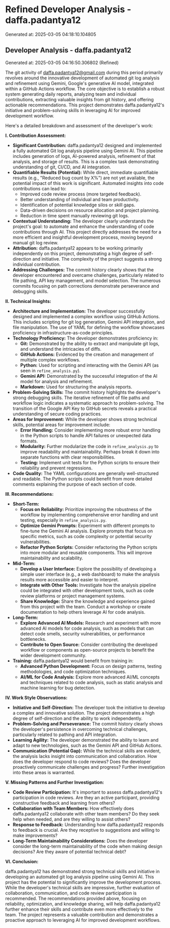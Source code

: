 # Refined Developer Analysis - daffa.padantya12
Generated at: 2025-03-05 04:18:10.104805

## Developer Analysis - daffa.padantya12
Generated at: 2025-03-05 04:16:50.306802 (Refined)

The git activity of daffa.padantya12@gmail.com during this period primarily revolves around the innovative development of automated git log analysis and refinement using Gemini, Google's generative AI model, integrated within a GitHub Actions workflow. The core objective is to establish a robust system generating daily reports, analyzing team and individual contributions, extracting valuable insights from git history, and offering actionable recommendations. This project demonstrates daffa.padantya12's initiative and problem-solving skills in leveraging AI for improved development workflow.

Here's a detailed breakdown and assessment of the developer's work:

**I. Contribution Assessment:**

*   **Significant Contribution:** daffa.padantya12 designed and implemented a fully automated Git log analysis pipeline using Gemini AI. This pipeline includes generation of logs, AI-powered analysis, refinement of that analysis, and storage of results. This is a complex task demonstrating understanding of git, CI/CD, and AI integration.
*   **Quantifiable Results (Potential):** While direct, immediate quantifiable results (e.g., "Reduced bug count by X%") are not yet available, the potential impact of this work is significant.  Automated insights into code contributions can lead to:
    *   Improved code review process (more targeted feedback).
    *   Better understanding of individual and team productivity.
    *   Identification of potential knowledge silos or skill gaps.
    *   Data-driven decisions on resource allocation and project planning.
    *   Reduction in time spent manually reviewing git logs.
*   **Contextual Understanding:** The developer clearly understands the project's goal: to automate and enhance the understanding of code contributions through AI. This project directly addresses the need for a more efficient and insightful development process, moving beyond manual git log review.
*   **Attribution:** daffa.padantya12 appears to be working primarily independently on this project, demonstrating a high degree of self-direction and initiative. The complexity of the project suggests a strong individual contribution.
*   **Addressing Challenges:** The commit history clearly shows that the developer encountered and overcame challenges, particularly related to file pathing, API key management, and model selection. The numerous commits focusing on path corrections demonstrate perseverance and debugging skills.

**II. Technical Insights:**

*   **Architecture and Implementation:** The developer successfully designed and implemented a complex workflow using GitHub Actions. This includes scripting for git log generation, Gemini API integration, and file manipulation. The use of YAML for defining the workflow showcases proficiency in infrastructure-as-code principles.
*   **Technology Proficiency:** The developer demonstrates proficiency in:
    *   **Git:** Demonstrated by the ability to extract and manipulate git logs, and understand the intricacies of diffs.
    *   **GitHub Actions:**  Evidenced by the creation and management of multiple complex workflows.
    *   **Python:** Used for scripting and interacting with the Gemini API (as seen in `refine_analysis.py`).
    *   **Gemini API:**  Demonstrated by the successful integration of the AI model for analysis and refinement.
    *   **Markdown:** Used for structuring the analysis reports.
*   **Problem-Solving Skills:** The commit history highlights the developer's strong debugging skills. The iterative refinement of file paths and workflow logic indicates a systematic approach to problem-solving. The transition of the Google API Key to GitHub secrets reveals a practical understanding of secure coding practices.
*   **Areas for Improvement:** While the developer shows strong technical skills, potential areas for improvement include:
    *   **Error Handling:** Consider implementing more robust error handling in the Python scripts to handle API failures or unexpected data formats.
    *   **Modularity:** Further modularize the code in `refine_analysis.py` to improve readability and maintainability. Perhaps break it down into separate functions with clear responsibilities.
    *   **Testing:**  Implement unit tests for the Python scripts to ensure their reliability and prevent regressions.
*   **Code Quality:** The YAML configurations are generally well-structured and readable. The Python scripts could benefit from more detailed comments explaining the purpose of each section of code.

**III. Recommendations:**

*   **Short-Term:**
    *   **Focus on Reliability:** Prioritize improving the robustness of the workflow by implementing comprehensive error handling and unit testing, especially in `refine_analysis.py`.
    *   **Optimize Gemini Prompts:** Experiment with different prompts to fine-tune the Gemini AI analysis. Explore prompts that focus on specific metrics, such as code complexity or potential security vulnerabilities.
    *   **Refactor Python Scripts:** Consider refactoring the Python scripts into more modular and reusable components. This will improve maintainability and scalability.
*   **Mid-Term:**
    *   **Develop a User Interface:** Explore the possibility of developing a simple user interface (e.g., a web dashboard) to make the analysis results more accessible and easier to interpret.
    *   **Integrate with Other Tools:** Investigate how the analysis pipeline could be integrated with other development tools, such as code review platforms or project management systems.
    *   **Share Knowledge:** Share the knowledge and experience gained from this project with the team. Conduct a workshop or create documentation to help others leverage AI for code analysis.
*   **Long-Term:**
    *   **Explore Advanced AI Models:** Research and experiment with more advanced AI models for code analysis, such as models that can detect code smells, security vulnerabilities, or performance bottlenecks.
    *   **Contribute to Open Source:** Consider contributing the developed workflow or components as open-source projects to benefit the wider development community.
*   **Training:** daffa.padantya12 would benefit from training in:
    *   **Advanced Python Development:** Focus on design patterns, testing methodologies, and code optimization techniques.
    *   **AI/ML for Code Analysis:** Explore more advanced AI/ML concepts and techniques related to code analysis, such as static analysis and machine learning for bug detection.

**IV. Work Style Observations:**

*   **Initiative and Self-Direction:** The developer took the initiative to develop a complex and innovative solution. The project demonstrates a high degree of self-direction and the ability to work independently.
*   **Problem-Solving and Perseverance:** The commit history clearly shows the developer's persistence in overcoming technical challenges, particularly related to pathing and API integration.
*   **Learning Agility:** The developer demonstrated the ability to learn and adapt to new technologies, such as the Gemini API and GitHub Actions.
*   **Communication (Potential Gap):** While the technical skills are evident, the analysis lacks insight into communication and collaboration.  How does the developer respond to code reviews?  Does the developer proactively communicate challenges and progress?  Further investigation into these areas is warranted.

**V. Missing Patterns and Further Investigation:**

*   **Code Review Participation:** It's important to assess daffa.padantya12's participation in code reviews. Are they an active participant, providing constructive feedback and learning from others?
*   **Collaboration with Team Members:** How effectively does daffa.padantya12 collaborate with other team members? Do they seek help when needed, and are they willing to assist others?
*   **Response to Feedback:** Understanding how daffa.padantya12 responds to feedback is crucial. Are they receptive to suggestions and willing to make improvements?
*   **Long-Term Maintainability Considerations:** Does the developer consider the long-term maintainability of the code when making design decisions? Are they aware of potential technical debt?

**VI. Conclusion:**

daffa.padantya12 has demonstrated strong technical skills and initiative in developing an automated git log analysis pipeline using Gemini AI. This project has the potential to significantly improve the development process. While the developer's technical skills are impressive, further evaluation of collaboration, communication, and code review participation is recommended. The recommendations provided above, focusing on reliability, optimization, and knowledge sharing, will help daffa.padantya12 further enhance their skills and contribute even more effectively to the team. The project represents a valuable contribution and demonstrates a proactive approach to leveraging AI for improved development workflows.
